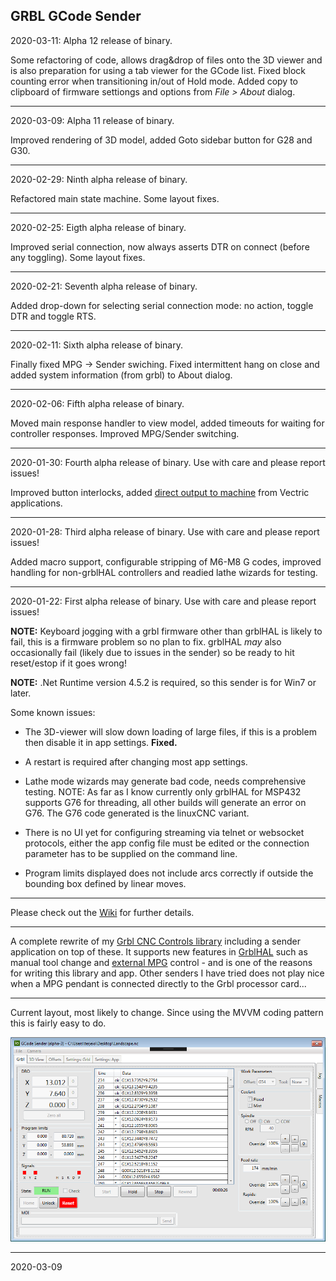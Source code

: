 ## GRBL GCode Sender

2020-03-11: Alpha 12 release of binary.

Some refactoring of code, allows drag&drop of files onto the 3D viewer and is also preparation for using a tab viewer for the GCode list.
Fixed block counting error when transitioning in/out of Hold mode. Added copy to clipboard of firmware settiongs and options from _File > About_ dialog.

---

2020-03-09: Alpha 11 release of binary.

Improved rendering of 3D model, added Goto sidebar button for G28 and G30.

---

2020-02-29: Ninth alpha release of binary.

Refactored main state machine. Some layout fixes.

---

2020-02-25: Eigth alpha release of binary.

Improved serial connection, now always asserts DTR on connect (before any toggling). Some layout fixes.

---

2020-02-21: Seventh alpha release of binary.

Added drop-down for selecting serial connection mode: no action, toggle DTR and toggle RTS.

---

2020-02-11: Sixth alpha release of binary.

Finally fixed MPG -> Sender swiching. Fixed intermittent hang on close and added system information (from grbl) to About dialog.

---

2020-02-06: Fifth alpha release of binary.

Moved main response handler to view model, added timeouts for waiting for controller responses. Improved MPG/Sender switching. 

---

2020-01-30: Fourth alpha release of binary. Use with care and please report issues!

Improved button interlocks, added [direct output to machine](https://github.com/terjeio/Grbl-GCode-Sender/wiki/Vectric-Direct-Output) from Vectric applications.


---

2020-01-28: Third alpha release of binary. Use with care and please report issues!

Added macro support, configurable stripping of M6-M8 G codes, improved handling for non-grblHAL controllers and readied lathe wizards for testing.

---

2020-01-22: First alpha release of binary. Use with care and please report issues!

__NOTE:__ Keyboard jogging with a grbl firmware other than grblHAL is likely to fail, this is a firmware problem so no plan to fix. grblHAL _may_ also occasionally fail \(likely due to issues in the sender\) so be ready to hit reset/estop if it goes wrong!

__NOTE:__ .Net Runtime version 4.5.2 is required, so this sender is for Win7 or later.

Some known issues:

* The 3D-viewer will slow down loading of large files, if this is a problem then disable it in app settings. __Fixed.__

* A restart is required after changing most app settings.

* Lathe mode wizards may generate bad code, needs comprehensive testing. NOTE: As far as I know currently only grblHAL for MSP432 supports G76 for threading, all other builds will generate an error on G76. The G76 code generated is the linuxCNC variant.

* There is no UI yet for configuring streaming via telnet or websocket protocols, either the app config file must be edited or the connection parameter has to be supplied on the command line.

* Program limits displayed does not include arcs correctly if outside the bounding box defined by linear moves.

---

Please check out the [Wiki](https://github.com/terjeio/Grbl-GCode-Sender/wiki) for further details.

---

A complete rewrite of my [Grbl CNC Controls library](https://github.com/terjeio/Grbl_CNC_Controls) including a sender application on top of these. It supports new features in [GrblHAL](https://github.com/terjeio/grblHAL) such as manual tool change and [external MPG](https://github.com/terjeio/GRBL_MPG_DRO_BoosterPack) control - and is one of the reasons for writing this library and app. Other senders I have tried does not play nice when a MPG pendant is connected directly to the Grbl processor card...

---


Current layout, most likely to change. Since using the MVVM coding pattern this is fairly easy to do.

![Sender](Media/Sender.png)

---
2020-03-09
